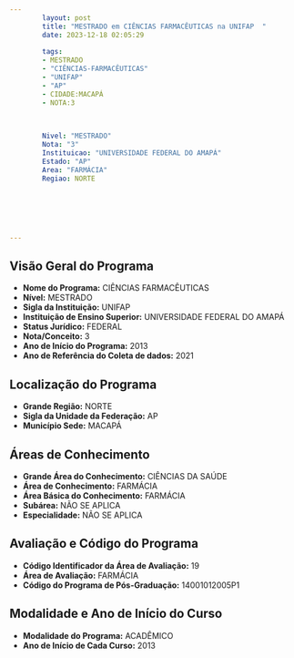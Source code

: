 ```yaml
---
        layout: post
        title: "MESTRADO em CIÊNCIAS FARMACÊUTICAS na UNIFAP  "
        date: 2023-12-18 02:05:29
     
        tags:
        - MESTRADO
        - "CIÊNCIAS-FARMACÊUTICAS"
        - "UNIFAP"
        - "AP"
        - CIDADE:MACAPÁ
        - NOTA:3
        
       

        Nivel: "MESTRADO"
        Nota: "3"
        Instituicao: "UNIVERSIDADE FEDERAL DO AMAPÁ"
        Estado: "AP"
        Area: "FARMÁCIA"
        Regiao: NORTE
        
        
        
        
        
        
---
```

## Visão Geral do Programa
- **Nome do Programa:** CIÊNCIAS FARMACÊUTICAS
- **Nível:** MESTRADO
- **Sigla da Instituição:** UNIFAP
- **Instituição de Ensino Superior:** UNIVERSIDADE FEDERAL DO AMAPÁ
- **Status Jurídico:** FEDERAL
- **Nota/Conceito:** 3
- **Ano de Início do Programa:** 2013
- **Ano de Referência do Coleta de dados:** 2021

## Localização do Programa
- **Grande Região:** NORTE
- **Sigla da Unidade da Federação:** AP
- **Município Sede:** MACAPÁ

## Áreas de Conhecimento
- **Grande Área do Conhecimento:** CIÊNCIAS DA SAÚDE
- **Área de Conhecimento:** FARMÁCIA
- **Área Básica do Conhecimento:** FARMÁCIA
- **Subárea:** NÃO SE APLICA
- **Especialidade:** NÃO SE APLICA

## Avaliação e Código do Programa
- **Código Identificador da Área de Avaliação:** 19
- **Área de Avaliação:** FARMÁCIA
- **Código do Programa de Pós-Graduação:** 14001012005P1


## Modalidade e Ano de Início do Curso
- **Modalidade do Programa:** ACADÊMICO
- **Ano de Início de Cada Curso:** 2013
